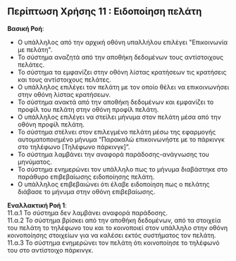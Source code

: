 ## Περίπτωση Χρήσης 11 : Ειδοποίηση πελάτη 

**Βασική Ροή**:  
- Ο υπάλληλος από την αρχική οθόνη υπαλλήλου επιλέγει "Επικοινωνία με πελάτη".
- Το σύστημα αναζητά από την αποθήκη δεδομένων τους αντίστοιχους πελάτες.
- Το σύστημα τα εμφανίζει στην οθόνη λίστας κρατήσεων τις κρατήσεις και τους αντίστοιχους πελάτες.
- Ο υπάλληλος επιλέγει τον πελάτη με τον οποίο θέλει να επικοινωνήσει στην οθόνη λίστας κρατήσεων.
- Το σύστημα ανακτά από την αποθήκη δεδομένων και εμφανίζει το προφίλ του πελάτη στην οθόνη προφίλ πελάτη.
- Ο υπάλληλος επιλέγει να στείλει μήνυμα στον πελάτη μέσα από την οθόνη προφίλ πελάτη.
- Το σύστημα στέλνει στον επιλεγμένο πελάτη μέσω της εφαρμογής αυτοματοποιημένο μήνυμα “Παρακαλώ επικοινωνήστε με το πάρκινγκ στο τηλέφωνο [Τηλέφωνο πάρκινγκ]”.
- Το σύστημα λαμβάνει την αναφορά παράδοσης-ανάγνωσης του μηνύματος.
- Το σύστημα ενημερώνει τον υπάλληλο πως το μήνυμα διαβάστηκε  στο παράθυρο επιβεβαίωσης ειδοποίησης πελάτη.
- Ο υπάλληλος επιβεβαιώνει ότι έλαβε ειδοποίηση πως ο πελάτης διάβασε το μήνυμα στην οθόνη επιβεβαίωσης.

**Εναλλακτική Ροή 1**:  
11.α.1 Το σύστημα δεν λαμβάνει αναφορά παράδοσης.   
11.α.2 Το σύστημα βρίσκει από την αποθήκη δεδομένων, από τα στοιχεία του πελάτη το τηλέφωνο του και το κοινοποιεί στον υπάλληλο στην οθόνη κοινοποίησης στοιχείων για να καλέσει εκτός συστήματος τον πελάτη.  
11.α.3 Το σύστημα ενημερώνει τον πελάτη ότι κοινοποίησε το τηλέφωνό του στο αντίστοιχο πάρκινγκ.  
